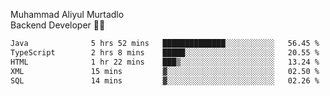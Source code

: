 Muhammad Aliyul Murtadlo
<br>
Backend Developer 👨‍💻
<br>
<!--START_SECTION:waka-->

```txt
Java              5 hrs 52 mins   ██████████████░░░░░░░░░░░   56.45 %
TypeScript        2 hrs 8 mins    █████░░░░░░░░░░░░░░░░░░░░   20.55 %
HTML              1 hr 22 mins    ███▒░░░░░░░░░░░░░░░░░░░░░   13.24 %
XML               15 mins         ▓░░░░░░░░░░░░░░░░░░░░░░░░   02.50 %
SQL               14 mins         ▓░░░░░░░░░░░░░░░░░░░░░░░░   02.26 %
```

<!--END_SECTION:waka-->
